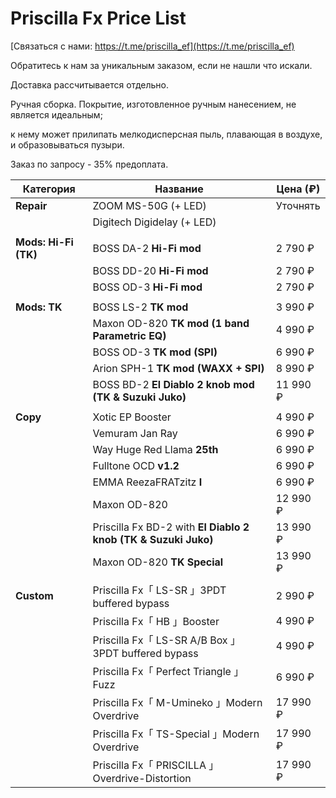 # Priscilla Fx Price List

[Связаться с нами: https://t.me/priscilla_ef](https://t.me/priscilla_ef)

Обратитесь к нам за уникальным заказом, если не нашли что искали.

Доставка рассчитывается отдельно.

Ручная сборка. Покрытие, изготовленное ручным нанесением, не является идеальным;

к нему может прилипать мелкодисперсная пыль, плавающая в воздухе, и образовываться пузыри.

Заказ по запросу - 35% предоплата.

| Категория            | Название                                                       | Цена (₽) |
| -------------------- | -------------------------------------------------------------- | -------- |
| **Repair**           | ZOOM MS-50G (+ LED)                                            | Уточнять |
|                      | Digitech Digidelay (+ LED)                                     |          |
|                      |                                                                |          |
| **Mods: Hi-Fi (TK)** | BOSS DA-2 **Hi-Fi mod**                                        | 2 790 ₽  |
|                      | BOSS DD-20 **Hi-Fi mod**                                       | 2 790 ₽  |
|                      | BOSS OD-3 **Hi-Fi mod**                                        | 2 790 ₽  |
|                      |                                                                |          |
| **Mods: TK**         | BOSS LS-2 **TK mod**                                           | 3 990 ₽  |
|                      | Maxon OD-820 **TK mod (1 band Parametric EQ)**                 | 4 990 ₽  |
|                      | BOSS OD-3 **TK mod (SPI)**                                     | 6 990 ₽  |
|                      | Arion SPH-1 **TK mod (WAXX + SPI)**                            | 8 990 ₽  |
|                      | BOSS BD-2 **El Diablo 2 knob mod (TK & Suzuki Juko)**          | 11 990 ₽ |
|                      |                                                                |          |
| **Copy**             | Xotic EP Booster                                               | 4 990 ₽  |
|                      | Vemuram Jan Ray                                                | 6 990 ₽  |
|                      | Way Huge Red Llama **25th**                                    | 6 990 ₽  |
|                      | Fulltone OCD **v1.2**                                          | 6 990 ₽  |
|                      | EMMA ReezaFRATzitz **I**                                       | 6 990 ₽  |
|                      | Maxon OD-820                                                   | 12 990 ₽ |
|                      | Priscilla Fx BD-2 with **El Diablo 2 knob (TK & Suzuki Juko)** | 13 990 ₽ |
|                      | Maxon OD-820 **TK Special**                                    | 13 990 ₽ |
|                      |                                                                |          |
| **Custom**           | Priscilla Fx「 LS-SR 」3PDT buffered bypass                    | 2 990 ₽  |
|                      | Priscilla Fx「 HB 」Booster                                    | 4 990 ₽  |
|                      | Priscilla Fx「 LS-SR A/B Box 」3PDT buffered bypass            | 4 990 ₽  |
|                      | Priscilla Fx「 Perfect Triangle 」Fuzz                         | 6 990 ₽  |
|                      | Priscilla Fx「 M-Umineko 」Modern Overdrive                    | 17 990 ₽ |
|                      | Priscilla Fx「 TS-Special 」Modern Overdrive                   | 17 990 ₽ |
|                      | Priscilla Fx「 PRISCILLA 」Overdrive-Distortion                | 17 990 ₽ |
